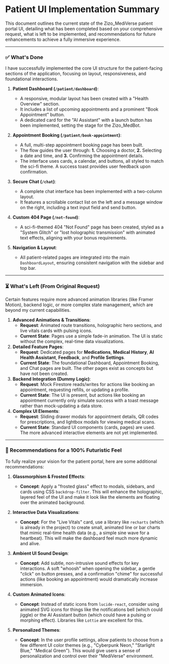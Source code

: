 # Patient UI Implementation Summary

This document outlines the current state of the Zizo_MediVerse patient portal UI, detailing what has been completed based on your comprehensive request, what is left to be implemented, and recommendations for future enhancements to achieve a fully immersive experience.

---

### ✅ What's Done

I have successfully implemented the core UI structure for the patient-facing sections of the application, focusing on layout, responsiveness, and foundational interactions.

1.  **Patient Dashboard (`/patient/dashboard`)**:
    *   A responsive, modular layout has been created with a "Health Overview" section.
    *   It includes a list of upcoming appointments and a prominent "Book Appointment" button.
    *   A dedicated card for the "AI Assistant" with a launch button has been implemented, setting the stage for the Zizo_MedBot.

2.  **Appointment Booking (`/patient/book-appointment`)**:
    *   A full, multi-step appointment booking page has been built.
    *   The flow guides the user through: **1.** Choosing a doctor, **2.** Selecting a date and time, and **3.** Confirming the appointment details.
    *   The interface uses cards, a calendar, and buttons, all styled to match the sci-fi theme. A success toast provides user feedback upon confirmation.

3.  **Secure Chat (`/chat`)**:
    *   A complete chat interface has been implemented with a two-column layout.
    *   It features a scrollable contact list on the left and a message window on the right, including a text input field and send button.

4.  **Custom 404 Page (`/not-found`)**:
    *   A sci-fi-themed 404 "Not Found" page has been created, styled as a "System Glitch" or "lost holographic transmission" with animated text effects, aligning with your bonus requirements.

5.  **Navigation & Layout**:
    *   All patient-related pages are integrated into the main `DashboardLayout`, ensuring consistent navigation with the sidebar and top bar.

---

### ⏳ What's Left (From Original Request)

Certain features require more advanced animation libraries (like Framer Motion), backend logic, or more complex state management, which are beyond my current capabilities.

1.  **Advanced Animations & Transitions**:
    *   **Request**: Animated route transitions, holographic hero sections, and live vitals cards with pulsing icons.
    *   **Current State**: Pages use a simple fade-in animation. The UI is static without the complex, real-time data visualizations.
2.  **Detailed Feature Pages**:
    *   **Request**: Dedicated pages for **Medications**, **Medical History**, **AI Health Assistant**, **Feedback**, and **Profile Settings**.
    *   **Current State**: The foundational Dashboard, Appointment Booking, and Chat pages are built. The other pages exist as concepts but have not been created.
3.  **Backend Integration (Dummy Logic)**:
    *   **Request**: Mock Firestore reads/writes for actions like booking an appointment, requesting refills, or updating a profile.
    *   **Current State**: The UI is present, but actions like booking an appointment currently only simulate success with a toast message rather than mock-updating a data store.
4.  **Complex UI Elements**:
    *   **Request**: Sliding drawer modals for appointment details, QR codes for prescriptions, and lightbox modals for viewing medical scans.
    *   **Current State**: Standard UI components (cards, pages) are used. The more advanced interactive elements are not yet implemented.

---

### 🚀 Recommendations for a 100% Futuristic Feel

To fully realize your vision for the patient portal, here are some additional recommendations:

1.  **Glassmorphism & Frosted Effects**:
    *   **Concept**: Apply a "frosted glass" effect to modals, sidebars, and cards using CSS `backdrop-filter`. This will enhance the holographic, layered feel of the UI and make it look like the elements are floating over the animated background.

2.  **Interactive Data Visualizations**:
    *   **Concept**: For the "Live Vitals" card, use a library like `recharts` (which is already in the project) to create small, animated line or bar charts that mimic real-time health data (e.g., a simple sine wave for a heartbeat). This will make the dashboard feel much more dynamic and alive.

3.  **Ambient UI Sound Design**:
    *   **Concept**: Add subtle, non-intrusive sound effects for key interactions. A soft "whoosh" when opening the sidebar, a gentle "click" on button presses, and a confirmation "chime" for successful actions (like booking an appointment) would dramatically increase immersion.

4.  **Custom Animated Icons**:
    *   **Concept**: Instead of static icons from `lucide-react`, consider using animated SVG icons for things like the notifications bell (which could jiggle) or the AI Assistant button (which could have a pulsing or morphing effect). Libraries like `Lottie` are excellent for this.

5.  **Personalized Themes**:
    *   **Concept**: In the user profile settings, allow patients to choose from a few different UI color themes (e.g., "Cyberpunk Neon," "Starlight Blue," "Medical Green"). This would give users a sense of personalization and control over their "MediVerse" environment.